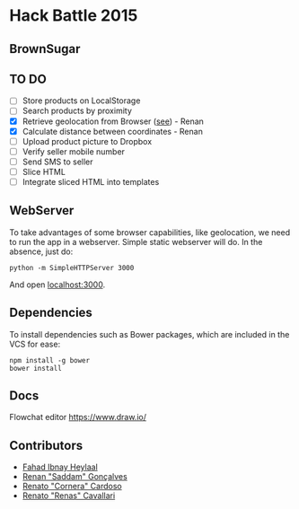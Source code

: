 # Hack Battle 2015

## BrownSugar ##

## TO DO

- [ ] Store products on LocalStorage
- [ ] Search products by proximity
- [x] Retrieve geolocation from Browser ([see](http://dev.w3.org/geo/api/spec-source.html)) - Renan
- [x] Calculate distance between coordinates - Renan
- [ ] Upload product picture to Dropbox
- [ ] Verify seller mobile number
- [ ] Send SMS to seller
- [ ] Slice HTML
- [ ] Integrate sliced HTML into templates

## WebServer

To take advantages of some browser capabilities, like geolocation, we need to run the app in a webserver. Simple static webserver will do. In the absence, just do:

```shell
python -m SimpleHTTPServer 3000
```

And open [localhost:3000](http://localhost:3000).

## Dependencies

To install dependencies such as Bower packages, which are included in the VCS for ease:

```
npm install -g bower
bower install
```


## Docs

Flowchat editor
https://www.draw.io/


## Contributors

- [Fahad Ibnay Heylaal](https://github.com/fahad19)
- [Renan "Saddam" Gonçalves](https://github.com/renan)
- [Renato "Cornera" Cardoso](https://github.com/re2005)
- [Renato "Renas" Cavallari](https://github.com/renasboy)
